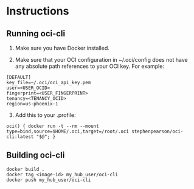 # Instructions

## Running oci-cli

1) Make sure you have Docker installed.

2) Make sure that your OCI configuration in ~/.oci/config does not have any absolute path references to your OCI key.  For example:
```
[DEFAULT]
key_file=~/.oci/oci_api_key.pem
user=<USER_OCID>
fingerprint=<USER_FINGERPRINT>
tenancy=<TENANCY_OCID>
region=us-phoenix-1
```

3) Add this to your .profile:
```
oci() { docker run -t --rm --mount type=bind,source=$HOME/.oci,target=/root/.oci stephenpearson/oci-cli:latest "$@"; }
```

## Building oci-cli

```
docker build .
docker tag <image-id> my_hub_user/oci-cli
docker push my_hub_user/oci-cli
```

